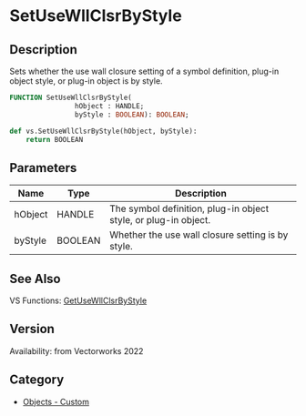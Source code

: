 # SetUseWllClsrByStyle

## Description
Sets whether the use wall closure setting of a symbol definition, plug-in object style, or plug-in object is by style.

```pascal
FUNCTION SetUseWllClsrByStyle(
				hObject : HANDLE;
				byStyle : BOOLEAN): BOOLEAN;
```

```python
def vs.SetUseWllClsrByStyle(hObject, byStyle):
    return BOOLEAN
```

## Parameters
|Name|Type|Description|
|---|---|---|
|hObject|HANDLE|The symbol definition, plug-in object style, or plug-in object.|
|byStyle|BOOLEAN|Whether the use wall closure setting is by style.|

## See Also
VS Functions:
[GetUseWllClsrByStyle](GetUseWllClsrByStyle.md)

## Version
Availability: from Vectorworks 2022

## Category
* [Objects - Custom](../Categories/Objects%20-%20Custom.md)
